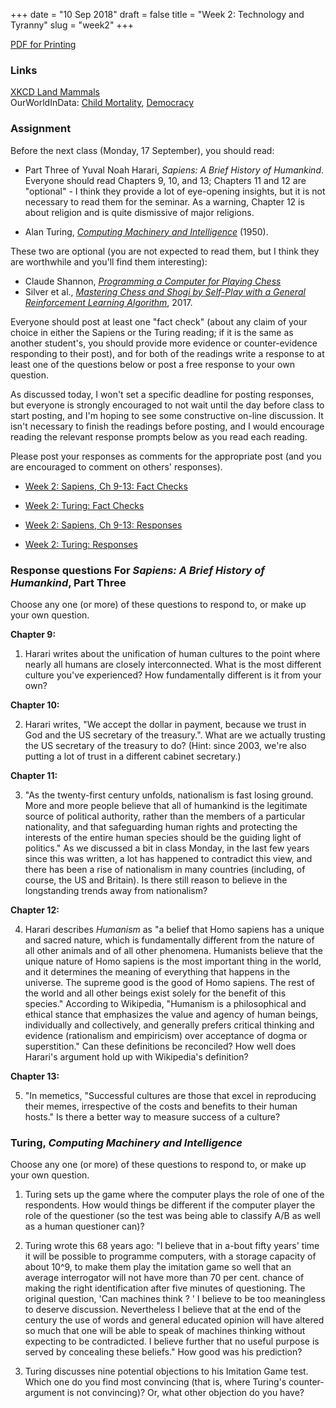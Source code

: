 +++
date = "10 Sep 2018"
draft = false
title = "Week 2: Technology and Tyranny"
slug = "week2"
+++

<div class="printing"><a href="/docs/week2.pdf">PDF for Printing</a></div>

### Links

[XKCD Land Mammals](https://xkcd.com/1338/)  
OurWorldInData: [Child Mortality](https://ourworldindata.org/grapher/child-mortality), [Democracy](https://ourworldindata.org/democracy)

### Assignment

Before the next class (Monday, 17 September), you should read:

- Part Three of Yuval Noah Harari, _Sapiens: A Brief History of
  Humankind_. Everyone should read Chapters 9, 10, and 13; Chapters 11
  and 12 are "optional" - I think they provide a lot of eye-opening
  insights, but it is not necessary to read them for the seminar. As a
  warning, Chapter 12 is about religion and is quite dismissive of
  major religions.

- Alan Turing, <a href="/docs/turing.pdf"><em>Computing Machinery and
  Intelligence</em></a> (1950).

These two are optional (you are not expected to read them, but I think
they are worthwhile and you'll find them interesting):

- Claude Shannon, <a href="/docs/shannon.pdf"><em>Programming a Computer for Playing Chess</em></a>
- Silver et al., <a href="https://arxiv.org/pdf/1712.01815.pdf"><em>Mastering Chess and Shogi by Self-Play with a General Reinforcement Learning Algorithm</em></a>, 2017.

Everyone should post at least one "fact check" (about any claim of
your choice in either the Sapiens or the Turing reading; if it is the
same as another student's, you should provide more evidence or
counter-evidence responding to their post), and for both of the
readings write a response to at least one of the questions below or
post a free response to your own question.

As discussed today, I won't set a specific deadline for posting
responses, but everyone is strongly encouraged to not wait until the
day before class to start posting, and I'm hoping to see some
constructive on-line discussion.  It isn't necessary to finish the
readings before posting, and I would encourage reading the relevant
response prompts below as you read each reading.

Please post your responses as comments for the appropriate post (and
you are encouraged to comment on others' responses).

- [Week 2: Sapiens, Ch 9-13: Fact Checks](https://redd.it/9et27c) 
- [Week 2: Turing: Fact Checks](https://redd.it/9et2a7)

- [Week 2: Sapiens, Ch 9-13: Responses](https://redd.it/9et2h0)
- [Week 2: Turing: Responses](https://redd.it/9et2jy)

### Response questions For _Sapiens: A Brief History of Humankind_, Part Three

Choose any one (or more) of these questions to respond to, or make up
your own question.

**Chapter 9:**

1. Harari writes about the unification of human cultures to the point
  where nearly all humans are closely interconnected. What is the most
  different culture you've experienced? How fundamentally different is
  it from your own?

**Chapter 10:**

2. Harari writes, "We accept the dollar in payment, because we trust
in God and the US secretary of the treasury.". What are we actually
trusting the US secretary of the treasury to do?  (Hint: since 2003,
we're also putting a lot of trust in a different cabinet secretary.)

**Chapter 11:**

3. "As the twenty-first century unfolds, nationalism is fast losing
ground. More and more people believe that all of humankind is the
legitimate source of political authority, rather than the members of a
particular nationality, and that safeguarding human rights and
protecting the interests of the entire human species should be the
guiding light of politics." As we discussed a bit in class Monday, in
the last few years since this was written, a lot has happened to
contradict this view, and there has been a rise of nationalism in many
countries (including, of course, the US and Britain). Is there still
reason to believe in the longstanding trends away from nationalism?

**Chapter 12:**

4. Harari describes _Humanism_ as "a belief that Homo sapiens has a
unique and sacred nature, which is fundamentally different from the
nature of all other animals and of all other phenomena. Humanists
believe that the unique nature of Homo sapiens is the most important
thing in the world, and it determines the meaning of everything that
happens in the universe. The supreme good is the good of Homo
sapiens. The rest of the world and all other beings exist solely for
the benefit of this species."  According to Wikipedia, "Humanism is a
philosophical and ethical stance that emphasizes the value and agency
of human beings, individually and collectively, and generally prefers
critical thinking and evidence (rationalism and empiricism) over
acceptance of dogma or superstition." Can these definitions be
reconciled? How well does Harari's argument hold up with Wikipedia's
definition?

**Chapter 13:**

5. "In memetics, "Successful cultures are those that excel in
reproducing their memes, irrespective of the costs and benefits to
their human hosts."  Is there a better way to measure success of a
culture?

### Turing, _Computing Machinery and Intelligence_

Choose any one (or more) of these questions to respond to, or make up
your own question.

1. Turing sets up the game where the computer plays the role of one of
the respondents. How would things be different if the computer player
the role of the questioner (so the test was being able to classify A/B
as well as a human questioner can)?

2. Turing wrote this 68 years ago: "I believe that in a-bout fifty
 years' time it will be possible to programme computers, with a
 storage capacity of about 10^9, to make them play the imitation game
 so well that an average interrogator will not have more than 70 per
 cent. chance of making the right identification after five minutes of
 questioning.  The original question, 'Can machines think ? ' I
 believe to be too meaningless to deserve discussion. Nevertheless I
 believe that at the end of the century the use of words and general
 educated opinion will have altered so much that one will be able to
 speak of machines thinking without expecting to be contradicted. I
 believe further that no useful purpose is served by concealing these
 beliefs." How good was his prediction?

3. Turing discusses nine potential objections to his Imitation Game
test. Which one do you find most convincing (that is, where Turing's
counter-argument is not convincing)? Or, what other objection do you
have?
